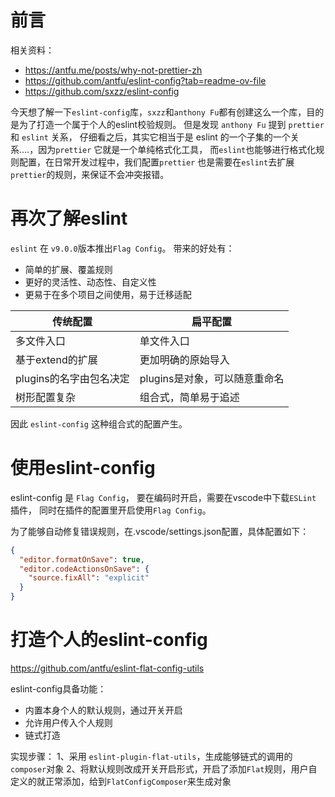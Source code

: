 # 前言

相关资料：
* https://antfu.me/posts/why-not-prettier-zh
* https://github.com/antfu/eslint-config?tab=readme-ov-file
* https://github.com/sxzz/eslint-config

今天想了解一下`eslint-config`库，`sxzz`和`anthony Fu`都有创建这么一个库，目的是为了打造一个属于个人的eslint校验规则。
但是发现 `anthony Fu` 提到 `prettier` 和 `eslint` 关系， 仔细看之后，其实它相当于是 eslint 的一个子集的一个关系....，因为`prettier` 它就是一个单纯格式化工具， 而` eslint `也能够进行格式化规则配置，在日常开发过程中，我们配置`prettier` 也是需要在`eslint`去扩展`prettier`的规则，来保证不会冲突报错。

# 再次了解eslint
`eslint` 在 `v9.0.0`版本推出`Flag Config`。
带来的好处有：
* 简单的扩展、覆盖规则
* 更好的灵活性、动态性、自定义性
* 更易于在多个项目之间使用，易于迁移适配

|传统配置|扁平配置|
| ----------- | ----------- |
|多文件入口|单文件入口|
|基于extend的扩展|更加明确的原始导入|
|plugins的名字由包名决定|plugins是对象，可以随意重命名|
|树形配置复杂|组合式，简单易于追述|

因此 `eslint-config` 这种组合式的配置产生。

# 使用eslint-config
eslint-config 是 `Flag Config`， 要在编码时开启，需要在vscode中下载`ESLint` 插件， 同时在插件的配置里开启使用`Flag Config`。

为了能够自动修复错误规则，在.vscode/settings.json配置，具体配置如下：
```json
{
  "editor.formatOnSave": true,
  "editor.codeActionsOnSave": {
    "source.fixAll": "explicit"
  }
}
```

# 打造个人的eslint-config
https://github.com/antfu/eslint-flat-config-utils

eslint-config具备功能：
* 内置本身个人的默认规则，通过开关开启
* 允许用户传入个人规则
* 链式打造

实现步骤：
1、采用 `eslint-plugin-flat-utils`，生成能够链式的调用的`composer`对象
2、将默认规则改成开关开启形式，开启了添加`Flat`规则，用户自定义的就正常添加，给到`FlatConfigComposer`来生成对象

